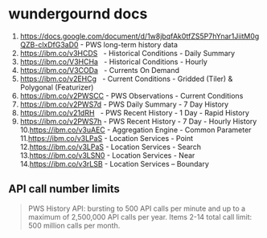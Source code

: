 # wundergournd docs

1. https://docs.google.com/document/d/1w8jbqfAk0tfZS5P7hYnar1JiitM0gQZB-clxDfG3aD0 - PWS long-term history data
2. https://ibm.co/v3HCDS   - Historical Conditions - Daily Summary
3. https://ibm.co/V3HCHa   - Historical Conditions - Hourly
4. https://ibm.co/V3CODa   - Currents On Demand
5. https://ibm.co/v2EHCg   - Current Conditions - Gridded (Tiler) & Polygonal (Featurizer)
6. https://ibm.co/v2PWSCC - PWS Observations - Current Conditions
7. https://ibm.co/v2PWS7d - PWS Daily Summary - 7 Day History
8. https://ibm.co/v21dRH   - PWS Recent History - 1 Day - Rapid History
9. https://ibm.co/v2PWS7h - PWS Recent History - 7 Day - Hourly History
10.https://ibm.co/v3uAEC -  Aggregation Engine - Common Parameter
11.https://ibm.co/v3LPaS -  Location Services - Point
12.https://ibm.co/v3LPaS -  Location Services - Search
13.https://ibm.co/v3LSN0 -  Location Services - Near
14.https://ibm.co/v3rLSB -  Location Services – Boundary
















## API call number limits

> PWS History API: bursting to 500 API calls per minute and up to a
> maximum of 2,500,000 API calls per year.
> Items 2-14 total call limit: 500 million calls per month.
